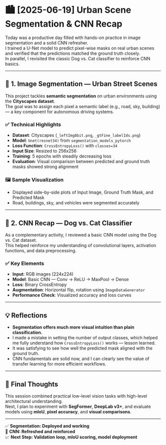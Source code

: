 # 🏙️ [2025-06-19] Urban Scene Segmentation & CNN Recap

Today was a productive day filled with hands-on practice in image segmentation and a solid CNN refresher.  
I trained a U-Net model to predict pixel-wise masks on real urban scenes and verified that the predictions matched the ground truth closely.  
In parallel, I revisited the classic Dog vs. Cat classifier to reinforce CNN basics.

---

## 🧱 1. Image Segmentation — Urban Street Scenes

This project tackles **semantic segmentation** on urban environments using the **Cityscapes dataset**.  
The goal was to assign each pixel a semantic label (e.g., road, sky, building) — a key component for autonomous driving systems.

### ✅ Technical Highlights
- **Dataset**: Cityscapes (`_leftImg8bit.png`, `_gtFine_labelIds.png`)
- **Model**: `Unet(resnet34)` from `segmentation_models_pytorch`
- **Loss Function**: `CrossEntropyLoss()` with `classes=34`
- **Input Size**: Resized to 256x256
- **Training**: 5 epochs with steadily decreasing loss
- **Evaluation**: Visual comparison between predicted and ground truth masks showed strong alignment

### 🖼️ Sample Visualization
- Displayed side-by-side plots of Input Image, Ground Truth Mask, and Predicted Mask  
- Road, buildings, sky, and vehicles were segmented accurately

---

## 🧪 2. CNN Recap — Dog vs. Cat Classifier

As a complementary activity, I reviewed a basic CNN model using the Dog vs. Cat dataset.  
This helped reinforce my understanding of convolutional layers, activation functions, and data preprocessing.

### ✅ Key Elements
- **Input**: RGB images (224x224)
- **Model**: Basic CNN — Conv → ReLU → MaxPool → Dense
- **Loss**: Binary CrossEntropy
- **Augmentation**: Horizontal flip, rotation using `ImageDataGenerator`
- **Performance Check**: Visualized accuracy and loss curves

---

## 💡 Reflections

- **Segmentation offers much more visual intuition than plain classification.**
- I made a mistake in setting the number of output classes, which helped me fully understand how `CrossEntropyLoss()` works — lesson learned.
- It was satisfying to see how well the predicted mask aligned with the ground truth.
- CNN fundamentals are solid now, and I can clearly see the value of transfer learning for more efficient workflows.

---

## 🎯 Final Thoughts

This session combined practical low-level vision tasks with high-level architectural understanding.  
Next, I plan to experiment with **SegFormer**, **DeepLab v3+**, and evaluate models using **mIoU**, **pixel accuracy**, and **visual comparisons**.

---

✅ **Segmentation: Deployed and working**  
🐶 **CNN: Refreshed and reinforced**  
📈 **Next Step: Validation loop, mIoU scoring, model deployment**
